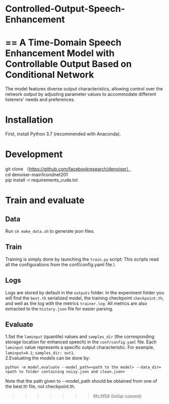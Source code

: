 # Controlled-Output-Speech-Enhancement
==
A Time-Domain Speech Enhancement Model with Controllable Output Based on Conditional Network
=
The model features diverse output characteristics, allowing control over the network output by adjusting parameter values to accommodate different listeners' needs and preferences.

# Installation
First, install Python 3.7 (recommended with Anaconda).
# Development
git clone （https://github.com/facebookresearch/denoiser） \
cd denoiser-main1condnet201\
pip install -r requirements_cuda.txt 
# Train and evaluate
## Data
Run `sh make_data.sh` to generate json files. 
## Train
Training is simply done by launching the `train.py` script: This scripts read all the configurations from the conf/config.yaml file.\
## Logs
Logs are stored by default in the `outputs` folder. In the experiment folder you will find the `best.th` serialized model, the training checkpoint `checkpoint.th`, and well as the log with the metrics `trainer.log`. All metrics are also extracted to the `history.json` file for easier parsing. 
## Evaluate
1.Set the `laminput` (quantile) values and `samples_dir` (the corresponding storage location for enhanced speech) in the `conf/config.yaml` file. Each `laminput` value represents a specific output characteristic.
For example, `laminput=0.1`; `samples_dir: out1`.\
2.Evaluating the models can be done by:
```
python -m model.evaluate --model_path=<path to the model> --data_dir=<path to folder containing noisy.json and clean.json>
```
Note that the path given to --model_path should be obtained from one of the best.th file, not checkpoint.th.
>>>>>>> 9fc3f59 (Initial commit)

